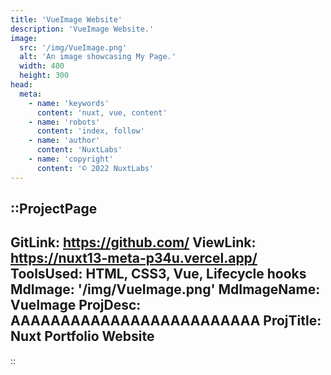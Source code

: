 ```yaml
---
title: 'VueImage Website'
description: 'VueImage Website.'
image:
  src: '/img/VueImage.png'
  alt: 'An image showcasing My Page.'
  width: 400
  height: 300
head:
  meta:
    - name: 'keywords'
      content: 'nuxt, vue, content'
    - name: 'robots'
      content: 'index, follow'
    - name: 'author'
      content: 'NuxtLabs'
    - name: 'copyright'
      content: '© 2022 NuxtLabs'
---
```


::ProjectPage
---
GitLink: https://github.com/
ViewLink: https://nuxt13-meta-p34u.vercel.app/
ToolsUsed: HTML, CSS3, Vue, Lifecycle hooks
MdImage: '/img/VueImage.png'
MdImageName: VueImage
ProjDesc: AAAAAAAAAAAAAAAAAAAAAAAAA
ProjTitle: Nuxt Portfolio Website
---

::
